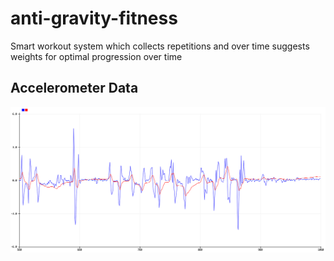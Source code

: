 # anti-gravity-fitness
Smart workout system which collects repetitions and over time suggests weights for optimal progression over time

## Accelerometer Data
![accelerometer-data](https://github.com/caymanbarber/anti-gravity-fitness/blob/main/Screen%20Shot%202021-12-08%20at%2012.18.25%20AM.png?raw=true)

